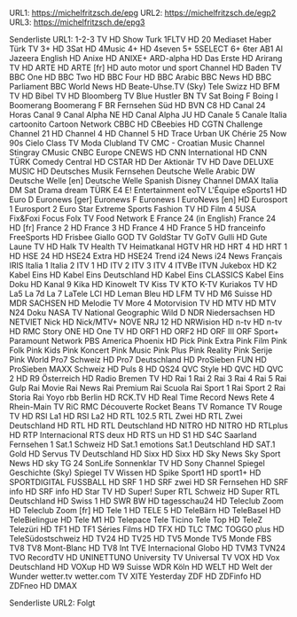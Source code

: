 URL1: https://michelfritzsch.de/epg
URL2: https://michelfritzsch.de/egp2
URL3: https://michelfritzsch.de/epg3

Senderliste URL1:
1-2-3 TV HD
Show Turk
1FLTV HD
20 Mediaset
Haber Türk TV
3+ HD
3Sat HD
4Music
4+ HD
4seven
5+
5SELECT
6+
6ter
AB1
Al Jazeera English HD
Anixe HD
ANIXE+
ARD-alpha HD
Das Erste HD
Arirang TV HD
ARTE HD
ARTE [fr] HD
auto motor und sport Channel HD
Baden TV
BBC One HD
BBC Two HD
BBC Four HD
BBC Arabic
BBC News HD
BBC Parliament
BBC World News HD
Beate-Uhse.TV (Sky)
Tele Swizz HD
BFM TV HD
Bibel TV HD
Bloomberg TV
Blue Hustler
BN TV Sat
Boing F
Boing I
Boomerang
Boomerang F
BR Fernsehen Süd HD
BVN
C8 HD
Canal 24 Horas
Canal 9
Canal Alpha NE HD
Canal Alpha JU HD
Canale 5
Canale Italia
cartoonito
Cartoon Network
CBBC HD
CBeebies HD
CGTN
Challenge
Channel 21 HD
Channel 4 HD
Channel 5 HD
Trace Urban UK
Chérie 25
Now 90s
Cielo
Class TV Moda
Clubland TV
CMC - Croatian Music Channel
Stingray CMusic
CNBC Europe
CNEWS HD
CNN International HD
CNN TÜRK
Comedy Central HD
CSTAR HD
Der Aktionär TV HD
Dave
DELUXE MUSIC HD
Deutsches Musik Fernsehen
Deutsche Welle Arabic
DW
Deutsche Welle [en]
Deutsche Welle Spanish
Disney Channel
DMAX Italia
DM Sat
Drama
dream TÜRK
E4
E! Entertainment
eoTV
L'Équipe
eSports1 HD
Euro D
Euronews [ger]
Euronews F
Euronews I
EuroNews [en] HD
Eurosport 1
Eurosport 2
Euro Star
Extreme Sports
Fashion TV HD
Film 4
5USA
Fix&amp;Foxi
Focus
Folx TV
Food Network E
France 24 (in English)
France 24 HD [fr]
France 2 HD
France 3 HD
France 4 HD
France 5 HD
franceinfo
FreeSports HD
Frisbee
Giallo
GOD TV
GoldStar TV
GoTV
Gulli HD
Gute Laune TV HD
Halk TV
Health TV
Heimatkanal
HGTV
HR HD
HRT 4 HD
HRT 1 HD
HSE 24 HD
HSE24 Extra HD
HSE24 Trend
i24 News
i24 News Français
IRIS
Italia 1
Italia 2
ITV 1 HD
ITV 2
ITV 3
ITV 4
ITVBe
ITVN
Jukebox HD
K2
Kabel Eins HD
Kabel Eins Deutschland HD
Kabel Eins CLASSICS
Kabel Eins Doku HD
Kanal 9
Kika HD
Kinowelt TV
Kiss TV
KTO
K-TV
Kuriakos TV HD
La5
La 7d
La 7
LaTele
LCI HD
Leman Bleu HD
LFM TV HD
M6 Suisse HD
MDR SACHSEN HD
Melodie TV
More 4
Motorvision TV HD
MTV HD
MTV
N24 Doku
NASA TV
National Geographic Wild D
NDR Niedersachsen HD
NETVIET
Nick HD
Nick/MTV+
NOVE
NRJ 12 HD
NRWision HD
n-tv HD
n-tv HD
RMC Story
ONE HD
One TV HD
ORF1 HD
ORF2 HD
ORF III
ORF Sport+
Paramount Network
PBS America
Phoenix HD
Pick
Pink Extra
Pink Film
Pink Folk
Pink Kids
Pink Koncert
Pink Music
Pink Plus
Pink Reality
Pink Serije
Pink World
Pro7 Schweiz HD
Pro7 Deutschland HD
ProSieben FUN HD
ProSieben MAXX Schweiz HD
Puls 8 HD
QS24
QVC Style HD
QVC HD
QVC 2 HD
R9 Österreich HD
Radio Bremen TV HD
Rai 1
Rai 2
Rai 3
Rai 4
Rai 5
Rai Gulp
Rai Movie
Rai News
Rai Premium
Rai Scuola
Rai Sport 1
Rai Sport 2
Rai Storia
Rai Yoyo
rbb Berlin HD
RCK.TV HD
Real Time
Record News
Rete 4
Rhein-Main TV
RiC
RMC Découverte
Rocket Beans TV
Romance TV
Rouge TV HD
RSI La1 HD
RSI La2 HD
RTL 102.5
RTL Zwei HD
RTL Zwei Deutschland HD
RTL HD
RTL Deutschland HD
NITRO HD
NITRO HD
RTLplus HD
RTP Internacional
RTS deux HD
RTS un HD
S1 HD
S4C
Saarland Fernsehen 1
Sat.1 Schweiz HD
Sat.1 emotions
Sat.1 Deutschland HD
SAT.1 Gold HD
Servus TV Deutschland HD
Sixx HD
Sixx HD
Sky News
Sky Sport News HD
sky TG 24
SonLife
Sonnenklar TV HD
Sony Channel
Spiegel Geschichte (Sky)
Spiegel TV Wissen HD
Spike
Sport1 HD
sport1+ HD
SPORTDIGITAL FUSSBALL HD
SRF 1 HD
SRF zwei HD
SR Fernsehen HD
SRF info HD
SRF info HD
Star TV HD
Super!
Super RTL Schweiz HD
Super RTL Deutschland HD
Swiss 1 HD
SWR BW HD
tagesschau24 HD
Teleclub Zoom HD
Teleclub Zoom [fr] HD
Tele 1 HD
TELE 5 HD
TeleBärn HD
TeleBasel HD
TeleBielingue HD
Tele M1 HD
Telepace
Tele Ticino
Tele Top HD
TeleZ
Telezüri HD
TF1 HD
TF1 Séries Films HD
TFX HD
TLC
TMC
TOGGO plus HD
TeleSüdostschweiz HD
TV24 HD
TV25 HD
TV5 Monde
TV5 Monde FBS
TV8
TV8 Mont-Blanc HD
TV8 Int
TVE Internacional
Globo HD
TVM3
TVN24
TVO
RecordTV HD
UNINETTUNO University TV
Universal TV
VOX HD
Vox Deutschland HD
VOXup HD
W9 Suisse
WDR Köln HD
WELT HD
Welt der Wunder
wetter.tv
wetter.com TV
XITE
Yesterday
ZDF HD
ZDFinfo HD
ZDFneo HD
DMAX

Senderliste URL2:
Folgt
